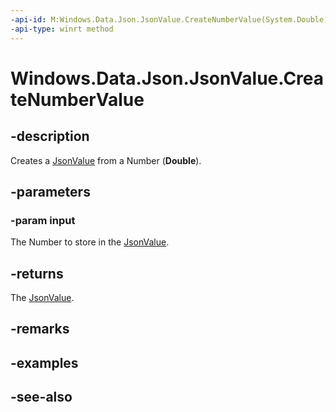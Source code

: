 ```yaml
---
-api-id: M:Windows.Data.Json.JsonValue.CreateNumberValue(System.Double)
-api-type: winrt method
---
```


<!-- Method syntax
public Windows.Data.Json.JsonValue CreateNumberValue(System.Double input)
-->

# Windows.Data.Json.JsonValue.CreateNumberValue

## -description
Creates a [JsonValue](jsonvalue.md) from a Number (**Double**).

## -parameters
### -param input
The Number to store in the [JsonValue](jsonvalue.md).

## -returns
The [JsonValue](jsonvalue.md).

## -remarks

## -examples

## -see-also
